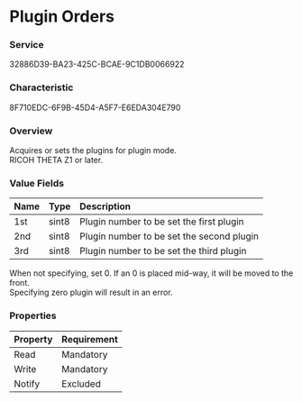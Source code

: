 # Plugin Orders

### Service

32886D39-BA23-425C-BCAE-9C1DB0066922

### Characteristic

8F710EDC-6F9B-45D4-A5F7-E6EDA304E790

### Overview

Acquires or sets the plugins for plugin mode.  
RICOH THETA Z1 or later.

### Value Fields

| Name | Type | Description |
|:--|:--|:--|
| 1st | sint8 | Plugin number to be set the first plugin |
| 2nd | sint8 | Plugin number to be set the second plugin |
| 3rd | sint8 | Plugin number to be set the third plugin |

When not specifying, set 0. If an 0 is placed mid-way, it will be moved to the front.  
Specifying zero plugin will result in an error.

### Properties

| Property | Requirement |
|:--|:--|
| Read | Mandatory |
| Write | Mandatory |
| Notify | Excluded |
